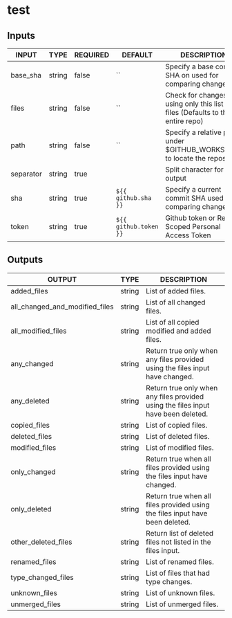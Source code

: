 # test

## Inputs

<!-- AUTO-DOC-INPUT:START - Do not remove or modify this section -->

|   INPUT   |  TYPE  | REQUIRED |        DEFAULT        |                                  DESCRIPTION                                  |
|-----------|--------|----------|-----------------------|-------------------------------------------------------------------------------|
| base_sha  | string | false    | ``                    | Specify a base commit SHA on used for comparing changes                       |
| files     | string | false    | ``                    | Check for changes using only this list of files (Defaults to the entire repo) |
| path      | string | false    | ``                    | Specify a relative path under $GITHUB_WORKSPACE to locate the repository      |
| separator | string | true     | ` `                   | Split character for array output                                              |
| sha       | string | true     | `${{ github.sha }}`   | Specify a current commit SHA used for comparing changes                       |
| token     | string | true     | `${{ github.token }}` | Github token or Repo Scoped Personal Access Token                             |

<!-- AUTO-DOC-INPUT:END -->

## Outputs

<!-- AUTO-DOC-OUTPUT:START - Do not remove or modify this section -->

|             OUTPUT             |  TYPE  |                                    DESCRIPTION                                    |
|--------------------------------|--------|-----------------------------------------------------------------------------------|
| added_files                    | string | List of added files.                                                              |
| all_changed_and_modified_files | string | List of all changed files.                                                        |
| all_modified_files             | string | List of all copied modified and added files.                                      |
| any_changed                    | string | Return true only when any files provided using the files input have changed.      |
| any_deleted                    | string | Return true only when any files provided using the files input have been deleted. |
| copied_files                   | string | List of copied files.                                                             |
| deleted_files                  | string | List of deleted files.                                                            |
| modified_files                 | string | List of modified files.                                                           |
| only_changed                   | string | Return true when all files provided using the files input have changed.           |
| only_deleted                   | string | Return true when all files provided using the files input have been deleted.      |
| other_deleted_files            | string | Return list of deleted files not listed in the files input.                       |
| renamed_files                  | string | List of renamed files.                                                            |
| type_changed_files             | string | List of files that had type changes.                                              |
| unknown_files                  | string | List of unknown files.                                                            |
| unmerged_files                 | string | List of unmerged files.                                                           |

<!-- AUTO-DOC-OUTPUT:END -->
